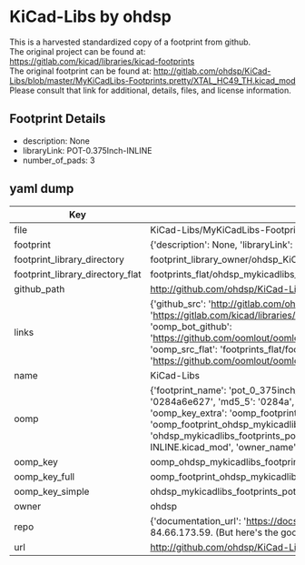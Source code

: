 # KiCad-Libs by ohdsp  
This is a harvested standardized copy of a footprint from github.  
The original project can be found at:  
https://gitlab.com/kicad/libraries/kicad-footprints  
The original footprint can be found at:
http://gitlab.com/ohdsp/KiCad-Libs/blob/master/MyKiCadLibs-Footprints.pretty/XTAL_HC49_TH.kicad_mod
Please consult that link for additional, details, files, and license information.  
## Footprint Details
* description: None  
* libraryLink: POT-0.375Inch-INLINE  
* number_of_pads: 3  
## yaml dump  
| Key | Value |  
| --- | --- |  
| file | KiCad-Libs/MyKiCadLibs-Footprints.pretty/POT-0.375Inch-INLINE.kicad_mod |  
| footprint | {'description': None, 'libraryLink': 'POT-0.375Inch-INLINE', 'number_of_pads': 3} |  
| footprint_library_directory | footprint_library_owner/ohdsp_KiCad-Libs |  
| footprint_library_directory_flat | footprints_flat/ohdsp_mykicadlibs_footprints_pot_0_375inch_inline/working |  
| github_path | http://github.com/ohdsp/KiCad-Libs/blob/master/MyKiCadLibs-Footprints.pretty/POT-0.375Inch-INLINE.kicad_mod |  
| links | {'github_src': 'http://gitlab.com/ohdsp/KiCad-Libs/blob/master/MyKiCadLibs-Footprints.pretty/XTAL_HC49_TH.kicad_mod', 'github_src_repo': 'https://gitlab.com/kicad/libraries/kicad-footprints', 'oomp_bot': 'footprints/ohdsp_mykicadlibs_footprints_pot_0_375inch_inline/working', 'oomp_bot_github': 'https://github.com/oomlout/oomlout_oomp_footprint_bot/tree/main/footprints/ohdsp_mykicadlibs_footprints_pot_0_375inch_inline/working', 'oomp_src_flat': 'footprints_flat/footprints_flat/ohdsp_mykicadlibs_footprints_pot_0_375inch_inline/working', 'oomp_src_flat_github': 'https://github.com/oomlout/oomlout_oomp_footprint_src/tree/main/footprints_flat/ohdsp_mykicadlibs_footprints_pot_0_375inch_inline/working'} |  
| name | KiCad-Libs |  
| oomp | {'footprint_name': 'pot_0_375inch_inline', 'library_name': 'mykicadlibs_footprints', 'md5': '0284a6e627f4c078b89b52f426808975', 'md5_10': '0284a6e627', 'md5_5': '0284a', 'md5_6': '0284a6', 'oomp_key': 'oomp_ohdsp_mykicadlibs_footprints_pot_0_375inch_inline', 'oomp_key_extra': 'oomp_footprint_ohdsp_mykicadlibs_footprints_pot_0_375inch_inline', 'oomp_key_full': 'oomp_footprint_ohdsp_mykicadlibs_footprints_pot_0_375inch_inline_0284a6', 'oomp_key_simple': 'ohdsp_mykicadlibs_footprints_pot_0_375inch_inline', 'original_filename': 'KiCad-Libs/MyKiCadLibs-Footprints.pretty/POT-0.375Inch-INLINE.kicad_mod', 'owner_name': 'ohdsp'} |  
| oomp_key | oomp_ohdsp_mykicadlibs_footprints_pot_0_375inch_inline |  
| oomp_key_full | oomp_footprint_ohdsp_mykicadlibs_footprints_pot_0_375inch_inline |  
| oomp_key_simple | ohdsp_mykicadlibs_footprints_pot_0_375inch_inline |  
| owner | ohdsp |  
| repo | {'documentation_url': 'https://docs.github.com/rest/overview/resources-in-the-rest-api#rate-limiting', 'message': "API rate limit exceeded for 84.66.173.59. (But here's the good news: Authenticated requests get a higher rate limit. Check out the documentation for more details.)"} |  
| url | http://github.com/ohdsp/KiCad-Libs |  

